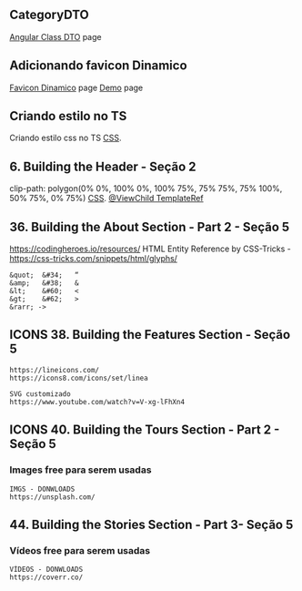 ## CategoryDTO
[Angular Class DTO](https://stackblitz.com/edit/angular-icon-change-kxzspf?file=src%2Fapp%2Fapp.component.ts) page


## Adicionando favicon Dinamico
[Favicon Dinamico](https://www.bennadel.com/blog/3408-creating-a-dynamic-favicon-service-in-angular-5-2-4.htm) page
[Demo](https://bennadel.github.io/JavaScript-Demos/demos/dynamic-favicon-angular5/) page


## Criando estilo no TS
Criando estilo css no TS [CSS](https://stackblitz.com/edit/react-ts-4slzff?file=theme.ts).


## 6. Building the Header - Seção 2
clip-path: polygon(0% 0%, 100% 0%, 100% 75%, 75% 75%, 75% 100%, 50% 75%, 0% 75%) [CSS](https://bennettfeely.com/clippy/).
 [@ViewChild TemplateRef](https://indepth.dev/posts/1052/exploring-angular-dom-manipulation-techniques-using-viewcontainerref)
 

## 36. Building the About Section - Part 2 - Seção 5
https://codingheroes.io/resources/
HTML Entity Reference by CSS-Tricks - https://css-tricks.com/snippets/html/glyphs/
````
&quot;	&#34;	“	
&amp;	&#38;	&	
&lt;	&#60;	<	
&gt;	&#62;	>	
&rarr; ->
````

## ICONS 38. Building the Features Section - Seção 5
````
https://lineicons.com/
https://icons8.com/icons/set/linea

SVG customizado
https://www.youtube.com/watch?v=V-xg-lFhXn4

````


## ICONS 40. Building the Tours Section - Part 2 - Seção 5
### Images free para serem usadas

````
IMGS - DONWLOADS
https://unsplash.com/

````


## 44. Building the Stories Section - Part 3- Seção 5
### Vídeos free para serem usadas

````
VÍDEOS - DONWLOADS
https://coverr.co/

````



